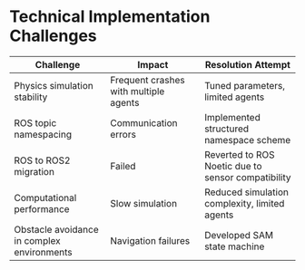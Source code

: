 # Technical Implementation Challenges

| Challenge | Impact | Resolution Attempt |
|-----------|--------|-------------------|
| Physics simulation stability | Frequent crashes with multiple agents | Tuned parameters, limited agents |
| ROS topic namespacing | Communication errors | Implemented structured namespace scheme |
| ROS to ROS2 migration | Failed | Reverted to ROS Noetic due to sensor compatibility |
| Computational performance | Slow simulation | Reduced simulation complexity, limited agents |
| Obstacle avoidance in complex environments | Navigation failures | Developed SAM state machine |
